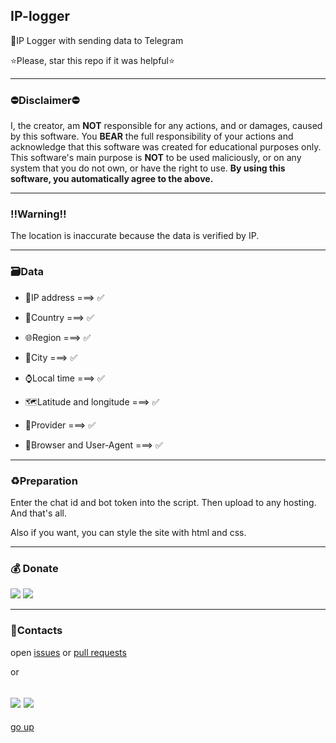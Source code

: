 <a id ="up"></a>
IP-logger
---
📡IP Logger with sending data to Telegram

⭐Please, star this repo if it was helpful⭐

---
### ⛔Disclaimer⛔

I, the creator, am __NOT__ responsible for any actions, and or damages, caused by this software. You __BEAR__ the full responsibility of your actions and acknowledge that this software was created for educational purposes only. This software's main purpose is __NOT__ to be used maliciously, or on any system that you do not own, or have the right to use. __By using this software, you automatically agree to the above.__

---
### ‼Warning‼

The location is inaccurate because the data is verified by IP.

---
### 🗃Data

* 📡IP address ===> ✅

* 🏴Country ===> ✅

* 🌐Region ===> ✅

* 🌇City ===> ✅

* ⌚Local time ===> ✅

* 🗺Latitude and longitude ===> ✅

* 📶Provider ===> ✅

* 🧭Browser and User-Agent ===> ✅

---

### ♻Preparation

Enter the chat id and bot token into the script.
Then upload to any hosting.
And that's all.

Also if you want, you can style the site with html and css.

---
### 💰 Donate
   <a href="https://www.donationalerts.com/r/nick_vinesmoke"><img src="https://img.shields.io/badge/Donationalerts-F37623?style=for-the-badge&logo=Cash%20App&logoColor=white"></a>
   <a href="https://patreon.com/NickVinesmoke"><img src="https://img.shields.io/badge/Patreon-F96854?style=for-the-badge&logo=patreon&logoColor=white"></a>

---
### 📲Contacts

open [issues](https://github.com/Nick-Vinesmoke/IP-logger/issues) or [pull requests](https://github.com/Nick-Vinesmoke/IP-logger/pulls)

or 

<a href="https://github.com/Nick-Vinesmoke"><img src="https://img.shields.io/badge/GitHub-100000?style=for-the-badge&logo=github&logoColor=white"></a>
   <a href="https://discordapp.com/users/798503509522645012/"><img src="https://img.shields.io/badge/Discord-003E54?style=for-the-badge&logo=Discord&logoColor=white"></a>
---
[go up](#up)
